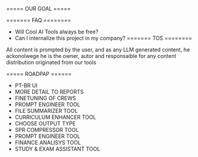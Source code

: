 ===== OUR GOAL =====

======= FAQ ========
- Will Cool AI Tools always be free?
- Can I internalize this project in my company?
======= TOS ========

All content is prompted by the user, and as any LLM generated content, he ackonolwege he is the owner, autor and responsaible for any content distribution originated from our tools

===== ROADPAP ======
- PT-BR UI
- MORE DETAIL TO REPORTS
- FINETUNING OF CREWS
- PROMPT ENGINEER TOOL
- FILE SUMMARIZER TOOL
- CURRICULUM ENHANCER TOOL
- CHOOSE OUTPUT TYPE
- SPR COMPRESSOR TOOL
- PROMPT ENGINEER TOOL
- FINANCE ANALISYS TOOL
- STUDY & EXAM ASSISTANT TOOL
